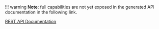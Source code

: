 !!! warning
    **Note**: full capabilities are not yet exposed in the generated 
    API documentation in the following link. 

[REST API Documentation](http://mmisw.org/orrdoc/api/)
